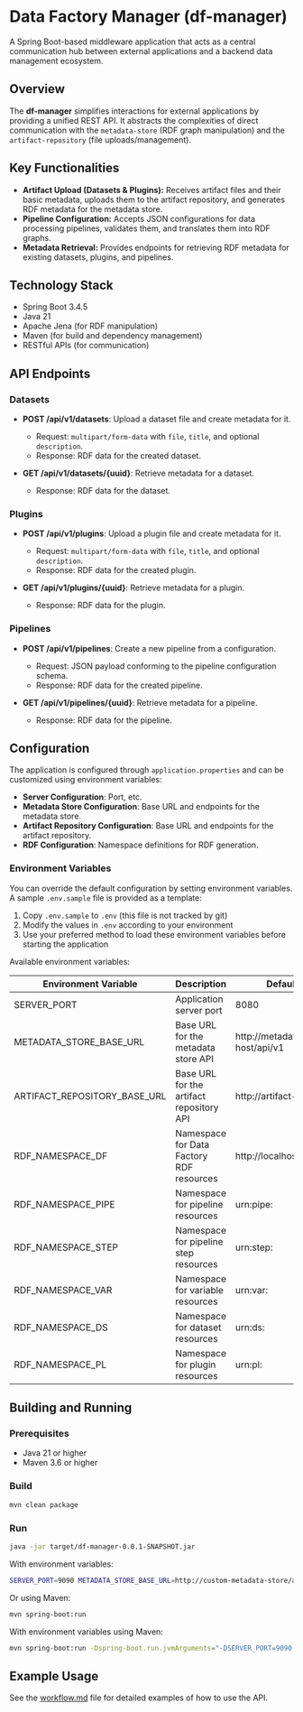 # Data Factory Manager (df-manager)

A Spring Boot-based middleware application that acts as a central communication hub between external applications and a backend data management ecosystem.

## Overview

The **df-manager** simplifies interactions for external applications by providing a unified REST API. It abstracts the complexities of direct communication with the `metadata-store` (RDF graph manipulation) and the `artifact-repository` (file uploads/management).

## Key Functionalities

- **Artifact Upload (Datasets & Plugins):** Receives artifact files and their basic metadata, uploads them to the artifact repository, and generates RDF metadata for the metadata store.
- **Pipeline Configuration:** Accepts JSON configurations for data processing pipelines, validates them, and translates them into RDF graphs.
- **Metadata Retrieval:** Provides endpoints for retrieving RDF metadata for existing datasets, plugins, and pipelines.

## Technology Stack

- Spring Boot 3.4.5
- Java 21
- Apache Jena (for RDF manipulation)
- Maven (for build and dependency management)
- RESTful APIs (for communication)

## API Endpoints

### Datasets

- **POST /api/v1/datasets**: Upload a dataset file and create metadata for it.
  - Request: `multipart/form-data` with `file`, `title`, and optional `description`.
  - Response: RDF data for the created dataset.

- **GET /api/v1/datasets/{uuid}**: Retrieve metadata for a dataset.
  - Response: RDF data for the dataset.

### Plugins

- **POST /api/v1/plugins**: Upload a plugin file and create metadata for it.
  - Request: `multipart/form-data` with `file`, `title`, and optional `description`.
  - Response: RDF data for the created plugin.

- **GET /api/v1/plugins/{uuid}**: Retrieve metadata for a plugin.
  - Response: RDF data for the plugin.

### Pipelines

- **POST /api/v1/pipelines**: Create a new pipeline from a configuration.
  - Request: JSON payload conforming to the pipeline configuration schema.
  - Response: RDF data for the created pipeline.

- **GET /api/v1/pipelines/{uuid}**: Retrieve metadata for a pipeline.
  - Response: RDF data for the pipeline.

## Configuration

The application is configured through `application.properties` and can be customized using environment variables:

- **Server Configuration**: Port, etc.
- **Metadata Store Configuration**: Base URL and endpoints for the metadata store.
- **Artifact Repository Configuration**: Base URL and endpoints for the artifact repository.
- **RDF Configuration**: Namespace definitions for RDF generation.

### Environment Variables

You can override the default configuration by setting environment variables. A sample `.env.sample` file is provided as a template:

1. Copy `.env.sample` to `.env` (this file is not tracked by git)
2. Modify the values in `.env` according to your environment
3. Use your preferred method to load these environment variables before starting the application

Available environment variables:

| Environment Variable | Description | Default Value |
|---------------------|-------------|---------------|
| SERVER_PORT | Application server port | 8080 |
| METADATA_STORE_BASE_URL | Base URL for the metadata store API | http://metadata-store-host/api/v1 |
| ARTIFACT_REPOSITORY_BASE_URL | Base URL for the artifact repository API | http://artifact-repo/api/v1 |
| RDF_NAMESPACE_DF | Namespace for Data Factory RDF resources | http://localhost:8080/ns/df# |
| RDF_NAMESPACE_PIPE | Namespace for pipeline resources | urn:pipe: |
| RDF_NAMESPACE_STEP | Namespace for pipeline step resources | urn:step: |
| RDF_NAMESPACE_VAR | Namespace for variable resources | urn:var: |
| RDF_NAMESPACE_DS | Namespace for dataset resources | urn:ds: |
| RDF_NAMESPACE_PL | Namespace for plugin resources | urn:pl: |

## Building and Running

### Prerequisites

- Java 21 or higher
- Maven 3.6 or higher

### Build

```bash
mvn clean package
```

### Run

```bash
java -jar target/df-manager-0.0.1-SNAPSHOT.jar
```

With environment variables:

```bash
SERVER_PORT=9090 METADATA_STORE_BASE_URL=http://custom-metadata-store/api/v1 java -jar target/df-manager-0.0.1-SNAPSHOT.jar
```

Or using Maven:

```bash
mvn spring-boot:run
```

With environment variables using Maven:

```bash
mvn spring-boot:run -Dspring-boot.run.jvmArguments="-DSERVER_PORT=9090 -DMETADATA_STORE_BASE_URL=http://custom-metadata-store/api/v1"
```

## Example Usage

See the [workflow.md](workflow.md) file for detailed examples of how to use the API.
